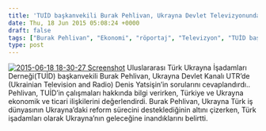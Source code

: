 ```yaml
---
title: 'TUİD başkanvekili Burak Pehlivan, Ukrayna Devlet Televizyonunda'
date: Thu, 18 Jun 2015 05:08:24 +0000
draft: false
tags: ["Burak Pehlivan", "Ekonomi", "röportaj", "Televizyon", "TUİD başkanvekili", "Ukrayna", "Ukrayna", "Ukrayna Devlet Televizyonu"]
type: post
---
```


[![2015-06-18 18-30-27 Screenshot](https://burakpehlivan.org/wp-content/uploads/2015/06/2015-06-18-18-30-27-Screenshot.png)](https://burakpehlivan.org/wp-content/uploads/2015/06/2015-06-18-18-30-27-Screenshot.png)
Uluslararası Türk Ukrayna İşadamları Derneği(TUİD) başkanvekili Burak Pehlivan, Ukrayna Devlet Kanalı UTR’de (Ukrainian Television and Radio) Denis Yatsişin’in sorularını cevaplandırdı.. Pehlivan, TUİD’in çalışmaları hakkında bilgi verirken, Türkiye ve Ukrayna ekonomik ve ticari ilişkilerini değerlendirdi. Burak Pehlivan, Ukrayna Türk iş dünyasının Ukrayna’daki reform sürecini desteklediğinin altını çizerken, Türk işadamları olarak Ukrayna’nın geleceğine inandıklarını belirtti. 

